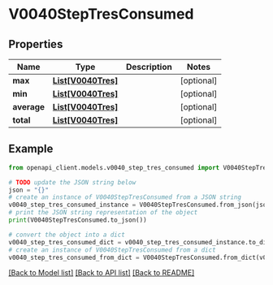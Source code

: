 # V0040StepTresConsumed


## Properties

Name | Type | Description | Notes
------------ | ------------- | ------------- | -------------
**max** | [**List[V0040Tres]**](V0040Tres.md) |  | [optional] 
**min** | [**List[V0040Tres]**](V0040Tres.md) |  | [optional] 
**average** | [**List[V0040Tres]**](V0040Tres.md) |  | [optional] 
**total** | [**List[V0040Tres]**](V0040Tres.md) |  | [optional] 

## Example

```python
from openapi_client.models.v0040_step_tres_consumed import V0040StepTresConsumed

# TODO update the JSON string below
json = "{}"
# create an instance of V0040StepTresConsumed from a JSON string
v0040_step_tres_consumed_instance = V0040StepTresConsumed.from_json(json)
# print the JSON string representation of the object
print(V0040StepTresConsumed.to_json())

# convert the object into a dict
v0040_step_tres_consumed_dict = v0040_step_tres_consumed_instance.to_dict()
# create an instance of V0040StepTresConsumed from a dict
v0040_step_tres_consumed_from_dict = V0040StepTresConsumed.from_dict(v0040_step_tres_consumed_dict)
```
[[Back to Model list]](../README.md#documentation-for-models) [[Back to API list]](../README.md#documentation-for-api-endpoints) [[Back to README]](../README.md)


